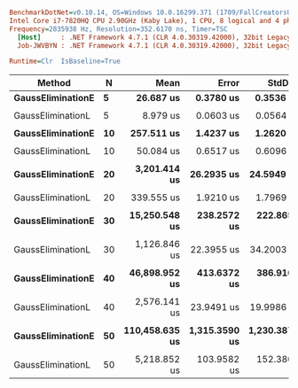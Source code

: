 ``` ini

BenchmarkDotNet=v0.10.14, OS=Windows 10.0.16299.371 (1709/FallCreatorsUpdate/Redstone3)
Intel Core i7-7820HQ CPU 2.90GHz (Kaby Lake), 1 CPU, 8 logical and 4 physical cores
Frequency=2835938 Hz, Resolution=352.6170 ns, Timer=TSC
  [Host]     : .NET Framework 4.7.1 (CLR 4.0.30319.42000), 32bit LegacyJIT-v4.7.2633.0
  Job-JWVBYN : .NET Framework 4.7.1 (CLR 4.0.30319.42000), 32bit LegacyJIT-v4.7.2633.0

Runtime=Clr  IsBaseline=True  

```
|            Method |  N |           Mean |         Error |        StdDev | Scaled | Rank |
|------------------ |--- |---------------:|--------------:|--------------:|-------:|-----:|
| **GaussEliminationE** |  **5** |      **26.687 us** |     **0.3780 us** |     **0.3536 us** |   **1.00** |    **1** |
|                   |    |                |               |               |        |      |
| GaussEliminationL |  5 |       8.979 us |     0.0603 us |     0.0564 us |   1.00 |    1 |
|                   |    |                |               |               |        |      |
| **GaussEliminationE** | **10** |     **257.511 us** |     **1.4237 us** |     **1.2620 us** |   **1.00** |    **1** |
|                   |    |                |               |               |        |      |
| GaussEliminationL | 10 |      50.084 us |     0.6517 us |     0.6096 us |   1.00 |    1 |
|                   |    |                |               |               |        |      |
| **GaussEliminationE** | **20** |   **3,201.414 us** |    **26.2935 us** |    **24.5949 us** |   **1.00** |    **1** |
|                   |    |                |               |               |        |      |
| GaussEliminationL | 20 |     339.555 us |     1.9210 us |     1.7969 us |   1.00 |    1 |
|                   |    |                |               |               |        |      |
| **GaussEliminationE** | **30** |  **15,250.548 us** |   **238.2572 us** |   **222.8659 us** |   **1.00** |    **1** |
|                   |    |                |               |               |        |      |
| GaussEliminationL | 30 |   1,126.846 us |    22.3955 us |    34.2003 us |   1.00 |    1 |
|                   |    |                |               |               |        |      |
| **GaussEliminationE** | **40** |  **46,898.952 us** |   **413.6372 us** |   **386.9165 us** |   **1.00** |    **1** |
|                   |    |                |               |               |        |      |
| GaussEliminationL | 40 |   2,576.141 us |    23.9491 us |    19.9986 us |   1.00 |    1 |
|                   |    |                |               |               |        |      |
| **GaussEliminationE** | **50** | **110,458.635 us** | **1,315.3590 us** | **1,230.3875 us** |   **1.00** |    **1** |
|                   |    |                |               |               |        |      |
| GaussEliminationL | 50 |   5,218.852 us |   103.9582 us |   152.3805 us |   1.00 |    1 |
